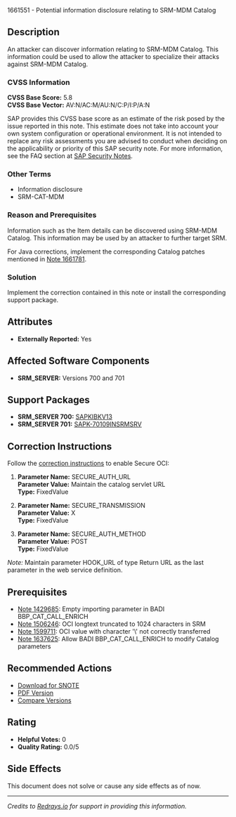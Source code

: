1661551 - Potential information disclosure relating to SRM-MDM Catalog

## Description

An attacker can discover information relating to SRM-MDM Catalog. This information could be used to allow the attacker to specialize their attacks against SRM-MDM Catalog.

### CVSS Information

**CVSS Base Score:** 5.8  
**CVSS Base Vector:** AV:N/AC:M/AU:N/C:P/I:P/A:N  

SAP provides this CVSS base score as an estimate of the risk posed by the issue reported in this note. This estimate does not take into account your own system configuration or operational environment. It is not intended to replace any risk assessments you are advised to conduct when deciding on the applicability or priority of this SAP security note. For more information, see the FAQ section at [SAP Security Notes](https://service.sap.com/securitynotes/).

### Other Terms

- Information disclosure
- SRM-CAT-MDM

### Reason and Prerequisites

Information such as the Item details can be discovered using SRM-MDM Catalog. This information may be used by an attacker to further target SRM.

For Java corrections, implement the corresponding Catalog patches mentioned in [Note 1661781](https://me.sap.com/notes/1661781).

### Solution

Implement the correction contained in this note or install the corresponding support package.

## Attributes

- **Externally Reported:** Yes

## Affected Software Components

- **SRM_SERVER:** Versions 700 and 701

## Support Packages

- **SRM_SERVER 700:** [SAPKIBKV13](https://me.sap.com/supportpackage/SAPKIBKV13)
- **SRM_SERVER 701:** [SAPK-70109INSRMSRV](https://me.sap.com/supportpackage/SAPK-70109INSRMSRV)

## Correction Instructions

Follow the [correction instructions](https://me.sap.com/corrins/0001661551/551) to enable Secure OCI:

1. **Parameter Name:** SECURE_AUTH_URL  
   **Parameter Value:** Maintain the catalog servlet URL  
   **Type:** FixedValue

2. **Parameter Name:** SECURE_TRANSMISSION  
   **Parameter Value:** X  
   **Type:** FixedValue

3. **Parameter Name:** SECURE_AUTH_METHOD  
   **Parameter Value:** POST  
   **Type:** FixedValue

*Note:* Maintain parameter HOOK_URL of type Return URL as the last parameter in the web service definition.

## Prerequisites

- [Note 1429685](https://me.sap.com/notes/1429685): Empty importing parameter in BADI BBP_CAT_CALL_ENRICH
- [Note 1506246](https://me.sap.com/notes/1506246): OCI longtext truncated to 1024 characters in SRM
- [Note 1599711](https://me.sap.com/notes/1599711): OCI value with character '\\' not correctly transferred
- [Note 1637625](https://me.sap.com/notes/1637625): Allow BADI BBP_CAT_CALL_ENRICH to modify Catalog parameters

## Recommended Actions

- [Download for SNOTE](https://notesdownloads.sap.com/note/0040000009866772017)
- [PDF Version](https://userapps.support.sap.com/sap/support/sfm/notes/print/0001661551?language=en-US&token=316C232CC98423DC143E826FCCB9CE0E)
- [Compare Versions](https://me.sap.com/notesLatestChanges/0001661551/E/diff)

## Rating

- **Helpful Votes:** 0
- **Quality Rating:** 0.0/5

## Side Effects

This document does not solve or cause any side effects as of now.

---

*Credits to [Redrays.io](https://redrays.io) for support in providing this information.*